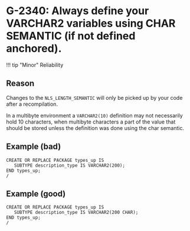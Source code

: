 # G-2340: Always define your VARCHAR2 variables using CHAR SEMANTIC (if not defined anchored).

!!! tip "Minor"
    Reliability

## Reason

Changes to the `NLS_LENGTH_SEMANTIC` will only be picked up by your code after a recompilation.

In a multibyte environment a `VARCHAR2(10)` definition may not necessarily hold 10 characters, when multibyte characters a part of the value that should be stored unless the definition was done using the char semantic.

## Example (bad)

```
CREATE OR REPLACE PACKAGE types_up IS
   SUBTYPE description_type IS VARCHAR2(200);
END types_up;
/
```

## Example (good)

```
CREATE OR REPLACE PACKAGE types_up IS
   SUBTYPE description_type IS VARCHAR2(200 CHAR);
END types_up;
/
```